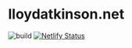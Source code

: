 # lloydatkinson.net
![build](https://github.com/lloydjatkinson/lloydatkinson.net/workflows/build/badge.svg)
[![Netlify Status](https://api.netlify.com/api/v1/badges/a02a049f-7cce-4080-8b03-291c47b0e3fd/deploy-status)](https://app.netlify.com/sites/lloydatkinson/deploys)
